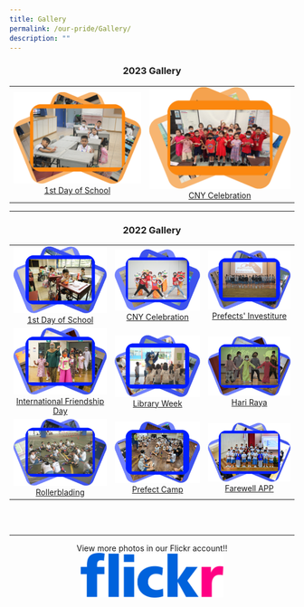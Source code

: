 ```yaml
---
title: Gallery
permalink: /our-pride/Gallery/
description: ""
---
```

<h3 style="text-align: center"> 2023 Gallery </h3>

<table>
<tbody>
  <tr>
    <td style="text-align: center"> 
			<a href="https://flic.kr/s/aHBqjArwcQ" target="_blank" rel="noopener noreferrer">
				<img src="/images/Gallery/1st%20Day%20Gallery.png" style="width:100%"> 1st Day of School 
			</a>
		</td>
		<td style="text-align: center"> 
			<a href="https://flic.kr/s/aHBqjArsUS" target="_blank" rel="noopener noreferrer">
				<img src="/images/Gallery/CNY%202023%20Gallery.png" style="width:100%"> CNY Celebration
			</a>
		</td>
  </tr>
</tbody>
</table>

<hr>

<h3 style="text-align: center"> 2022 Gallery </h3>

<table>
<tbody>
  <tr>
    <td style="text-align: center"> 
			<a href="https://flic.kr/s/aHBqjArwNs" target="_blank" rel="noopener noreferrer">
				<img src="/images/Gallery/1st%20Day%202022.png" style="width:100%"> 1st Day of School 
			</a>
		</td>
		<td style="text-align: center"> 
			<a href="https://flic.kr/s/aHBqjAryTA" target="_blank" rel="noopener noreferrer">
				<img src="/images/Gallery/CNY%202022.png" style="width:100%"> CNY Celebration
			</a>
		</td>
		<td style="text-align: center"> 
			<a href="https://flic.kr/s/aHBqjArBpQ" target="_blank" rel="noopener noreferrer">
				<img src="/images/Gallery/Prefects'%20Investiture%202022.png" style="width:100%"> Prefects' Investiture
			</a>
		</td>
  </tr>
  <tr>
    <td style="text-align: center"> 
			<a href="https://flic.kr/s/aHBqjArxf3" target="_blank" rel="noopener noreferrer">
				<img src="/images/Gallery/International%20Friendship%20Day%202022.png" style="width:100%"> International Friendship Day 
			</a>
		</td>
		<td style="text-align: center"> 
			<a href="https://flic.kr/s/aHBqjArxp6" target="_blank" rel="noopener noreferrer">
				<img src="/images/Gallery/Library%20Week%202022.png" style="width:100%"> Library Week
			</a>
		</td>
		<td style="text-align: center"> 
			<a href="https://flic.kr/s/aHBqjArBQj" target="_blank" rel="noopener noreferrer">
				<img src="/images/Gallery/Hari%20Raya%202022.png" style="width:100%"> Hari Raya
			</a>
		</td>
  </tr>
  <tr>
    <td style="text-align: center"> 
			<a href="https://flic.kr/s/aHBqjArCXy" target="_blank" rel="noopener noreferrer">
				<img src="/images/Gallery/Rollerblading%202022.png" style="width:100%"> Rollerblading
			</a>
		</td>
		<td style="text-align: center"> 
			<a href="https://flic.kr/s/aHBqjArCZc" target="_blank" rel="noopener noreferrer">
				<img src="/images/Gallery/Prefect%20Camp%202022.png" style="width:100%"> Prefect Camp
			</a>
		</td>
		<td style="text-align: center"> 
			<a href="https://flic.kr/s/aHBqjAg95s" target="_blank" rel="noopener noreferrer">
				<img src="/images/Gallery/Final%20APP%202022.png" style="width:100%"> Farewell APP
			</a>
		</td>
  </tr>
</tbody>
</table>
<br>
<br>
<hr>
<p style="text-align: center">View more photos in our Flickr account!!
	<a href="https://www.flickr.com/photos/guangyangps/albums" target="_blank" rel="noopener noreferrer">
		<img src="/images/966e09a41a33f89fe18f2ab227336f09.png" style="width:50%">
	</a>
</p>